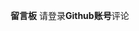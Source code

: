 **留言板**
请登录**Github账号**评论
<script src="https://utteranc.es/client.js"
        repo="AkinaBaKa/AkinaBaKa.github.io"
        issue-term="pathname"
        theme="github-light"
        crossorigin="anonymous"
        async>
</script>
